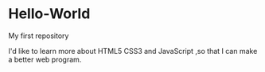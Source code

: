 # Hello-World
My first repository 

I'd like to learn more about HTML5 CSS3 and JavaScript ,so that I can make a better web program.
